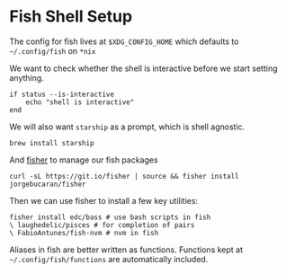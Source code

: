 # Fish Shell Setup

The config for fish lives at `$XDG_CONFIG_HOME`
which defaults to `~/.config/fish` on `*nix`

We want to check whether the shell is interactive before we start setting anything.

```fish
if status --is-interactive
	echo "shell is interactive"
end
```

We will also want `starship` as a prompt, which is shell agnostic.
```fish
brew install starship
```

And [fisher](https://github.com/jorgebucaran/fisher) to manage our fish packages
```fish
curl -sL https://git.io/fisher | source && fisher install jorgebucaran/fisher
```

Then we can use fisher to install a few key utilities:
```fish
fisher install edc/bass # use bash scripts in fish
\ laughedelic/pisces # for completion of pairs
\ FabioAntunes/fish-nvm # nvm in fish
```

Aliases in fish are better written as functions.
Functions kept at `~/.config/fish/functions` are automatically included.
